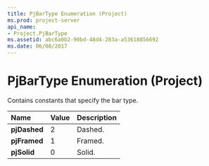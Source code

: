 ```yaml
---
title: PjBarType Enumeration (Project)
ms.prod: project-server
api_name:
- Project.PjBarType
ms.assetid: abc6a0b2-90bd-48d4-283a-a53618856692
ms.date: 06/08/2017
---
```



# PjBarType Enumeration (Project)

Contains constants that specify the bar type.



|**Name**|**Value**|**Description**|
|:-----|:-----|:-----|
|**pjDashed**|2|Dashed.|
|**pjFramed**|1|Framed.|
|**pjSolid**|0|Solid.|


